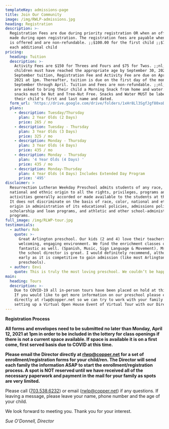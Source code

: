 ```yaml
---
templateKey: admissions-page
title: Join Our Community
image: /img/RWLP-admissions.jpg
heading: Registration
description: >-
  Registration Fees are due during priority registration OR when an offer is
  made during open registration. The registration fees are payable when a space
  is offered and are non-refundable. ;;$100.00 for the first child ;;$75.00 for
  each additional child
pricing:
  heading: Tuition
  description: >-
    Activity Fees are $150 for Threes and Fours and $75 for Twos. ;;nl;;All
    children must have reached the appropriate age by September 30, 2021.
    September tuition, Registration Fee and Activity Fee are due on April 12th,
    2021 at 1pm. Thereafter, tuition is due on the first day of the month from
    September through April. Tuition and Fees are non-refundable. ;;nl;;Parents
    are asked to bring their child a Morning Snack from home and water. All
    snacks must be Nut and Tree-Nut Free. Snacks and Water MUST be labeled with
    their child's first and last name and dated.
  form_url: 'https://drive.google.com/drive/folders/1xHr8Ll3SgfJgf80xoDyxuLPDOEhvgkt1'
  plans:
    - description: Tuesday/Thursday
      plan: 2 Year Olds (2 Days)
      price: 265 / mo
    - description: Tuesday - Thursday
      plan: 3 Year Olds (3 Days)
      price: 325 / mo
    - description: Monday - Thursday
      plan: 3 Year Olds (4 Days)
      price: 435 / mo
    - description: Monday - Thursday
      plan: '4 Year Olds (4 Days) '
      price: 435 / mo
    - description: Monday-Thursday
      plan: 4 Year Olds (4 Days) Includes Extended Day Program
      price: '495'
disclaimer: >
  Resurrection Lutheran Weekday Preschool admits students of any race, color,
  national and ethnic origin to all the rights, privileges, programs and
  activities generally accorded or made available to the students at the school.
  It does not discriminate on the basis of race, color, national and ethnic
  origin in administration of its educational policies, admissions policies,
  scholarship and loan programs, and athletic and other school-administered
  programs.
full_image: /img/RLWP-tour.jpg
testimonials:
  - author: Rob
    quote: >-
      Great Arlington preschool. Our kids (2 and 4) love their teachers and the
      welcoming, engaging environment. We find the enrichment classes offered
      fantastic as well. (Spanish, Music, Sign Language & Movement). Ms. Martha,
      the school director is great. I would definitely recommend, although apply
      early as it is competitive to gain admission (like most Arlington
      preschools).
  - author: Eevi
    quote: This is truly the most loving preschool. We couldn’t be happier!
main:
  heading: Tours
  description: >-
    Due to COVID-19 all in-person tours have been placed on hold at this time.
    If you would like to get more information on our preschool please email us
    directly at rlwp@copper.net so we can try to work with your family on
    setting up a Virtual Open House Event of Virtual Tour with our Director.
---
```

**Registration Process**

**All forms and envelopes need to be submitted no later than Monday, April 12, 2021 at 1pm in order to be included in the lottery for class openings if there is not a current space available. If space is available it is on a first come, first served basis due to COVID at this time.**

**Please email the Director directly at [rlwp@copper.net](mailto:rlwp@copper.net) for a set of enrollment/registration forms for your child/ren. The Director will send each family the information ASAP to start the enrollment/registration process. A spot is NOT reserved until we have received all of the necessary paperwork and payment in the mail for your family as spots are very limited.**

Please call ([703.538.6232](tel:+17035386232)) or email ([rwlp@copper.net](rwlp@copper.net)) if any questions. If leaving a message, please leave your name, phone number and the age of your child. 

We look forward to meeting you. Thank you for your interest. 

*Sue O'Donnell, Director*
